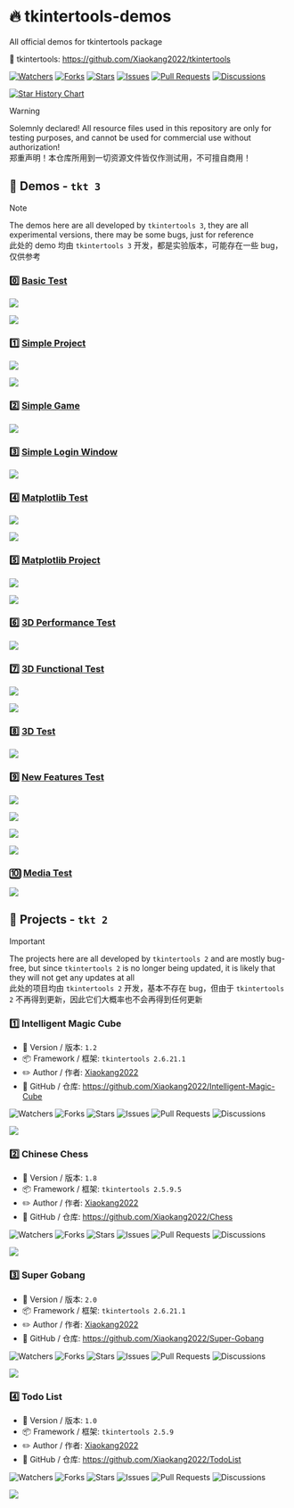 # 🔥 tkintertools-demos

All official demos for tkintertools package

🚀 tkintertools: https://github.com/Xiaokang2022/tkintertools

<p>
<a href="https://github.com/Xiaokang2022/tkintertools-demos/watchers"><img alt="Watchers" src="https://img.shields.io/github/watchers/Xiaokang2022/tkintertools-demos?label=Watchers&logo=github&style=flat" title="Watchers" /></a>
<a href="https://github.com/Xiaokang2022/tkintertools-demos/forks"><img alt="Forks" src="https://img.shields.io/github/forks/Xiaokang2022/tkintertools-demos?label=Forks&logo=github&style=flat" title="Forks" /></a>
<a href="https://github.com/Xiaokang2022/tkintertools-demos/stargazers"><img alt="Stars" src="https://img.shields.io/github/stars/Xiaokang2022/tkintertools-demos?label=Stars&color=gold&logo=github&style=flat" title="Stars" /></a>
<a href="https://github.com/Xiaokang2022/tkintertools-demos/issues"><img alt="Issues" src="https://img.shields.io/github/issues/Xiaokang2022/tkintertools-demos?label=Issues&logo=github" title="Issues" /></a>
<a href="https://github.com/Xiaokang2022/tkintertools-demos/pulls"><img alt="Pull Requests" src="https://img.shields.io/github/issues-pr/Xiaokang2022/tkintertools-demos?label=Pull%20Requests&logo=github" title="Pull Requests" /></a>
<a href="https://github.com/Xiaokang2022/tkintertools-demos/discussions"><img alt="Discussions" src="https://img.shields.io/github/discussions/Xiaokang2022/tkintertools-demos?label=Discussions&logo=github" title="Discussions" /></a>
</p>

<p>
    <a href="https://star-history.com/#Xiaokang2022/tkintertools-demos&Date">
        <picture>
            <source media="(prefers-color-scheme: dark)" srcset="https://api.star-history.com/svg?repos=Xiaokang2022/tkintertools-demos&type=Date&theme=dark" />
            <source media="(prefers-color-scheme: light)" srcset="https://api.star-history.com/svg?repos=Xiaokang2022/tkintertools-demos&type=Date" />
            <img alt="Star History Chart" src="https://api.star-history.com/svg?repos=Xiaokang2022/tkintertools-demos&type=Date" />
        </picture>
    </a>
</p>

> [!WARNING]
> Solemnly declared! All resource files used in this repository are only for testing purposes, and cannot be used for commercial use without authorization!  
> 郑重声明！本仓库所用到一切资源文件皆仅作测试用，不可擅自商用！

## 📑 Demos - `tkt 3`

> [!NOTE]  
> The demos here are all developed by `tkintertools 3`, they are all experimental versions, there may be some bugs, just for reference  
> 此处的 demo 均由 `tkintertools 3` 开发，都是实验版本，可能存在一些 bug，仅供参考

### 0️⃣ [Basic Test](./demos/demo0/)

![](./preview/demo0-1.png)

![](./preview/demo0-2.png)

### 1️⃣ [Simple Project](./demos/demo1/)

![](./preview/demo1-1.png)

![](./preview/demo1-2.png)

### 2️⃣ [Simple Game](./demos/demo2/)

![](./preview/demo2.png)

### 3️⃣ [Simple Login Window](./demos/demo3/)

![](./preview/demo3.png)

### 4️⃣ [Matplotlib Test](./demos/demo4/)

![](./preview/demo4-1.png)

![](./preview/demo4-2.png)

### 5️⃣ [Matplotlib Project](./demos/demo5/)

![](./preview/demo5-1.png)

![](./preview/demo5-2.png)

### 6️⃣ [3D Performance Test](./demos/demo6/)

![](./preview/demo6-1.png)

### 7️⃣ [3D Functional Test](./demos/demo7/)

![](./preview/demo7-1.png)

![](./preview/demo7-2.png)

### 8️⃣ [3D Test](./demos/demo8/)

![](./preview/demo8-1.png)

### 9️⃣ [New Features Test](./demos/demo9/)

![](./preview/demo9-1.png)

![](./preview/demo9-2.png)

![](./preview/demo9-3.png)

![](./preview/demo9-4.png)

### 🔟 [Media Test](./demos/demo10/)

![](./preview/demo10-1.png)

## 📑 Projects - `tkt 2`

> [!IMPORTANT]  
> The projects here are all developed by `tkintertools 2` and are mostly bug-free, but since `tkintertools 2` is no longer being updated, it is likely that they will not get any updates at all  
> 此处的项目均由 `tkintertools 2` 开发，基本不存在 bug，但由于 `tkintertools 2` 不再得到更新，因此它们大概率也不会再得到任何更新

### 1️⃣ Intelligent Magic Cube

* 🔖 Version / 版本: `1.2`
* 📦 Framework / 框架: `tkintertools 2.6.21.1`
* ✏️ Author / 作者: [Xiaokang2022](https://github.com/Xiaokang2022)
* 🚀 GitHub / 仓库: https://github.com/Xiaokang2022/Intelligent-Magic-Cube

<p>
<img alt="Watchers" src="https://img.shields.io/github/watchers/Xiaokang2022/Intelligent-Magic-Cube?label=Watchers&logo=github&style=flat" title="Watchers" />
<img alt="Forks" src="https://img.shields.io/github/forks/Xiaokang2022/Intelligent-Magic-Cube?label=Forks&logo=github&style=flat" title="Forks" />
<img alt="Stars" src="https://img.shields.io/github/stars/Xiaokang2022/Intelligent-Magic-Cube?label=Stars&color=gold&logo=github&style=flat" title="Stars" />
<img alt="Issues" src="https://img.shields.io/github/issues/Xiaokang2022/Intelligent-Magic-Cube?label=Issues&logo=github&style=flat" title="Issues" />
<img alt="Pull Requests" src="https://img.shields.io/github/issues-pr/Xiaokang2022/Intelligent-Magic-Cube?label=Pull%20Requests&logo=github&style=flat" title="Pull Requests" />
<img alt="Discussions" src="https://img.shields.io/github/discussions/Xiaokang2022/Intelligent-Magic-Cube?label=Discussions&logo=github&style=flat" title="Discussions" />
</p>

![](https://github.com/Xiaokang2022/Intelligent-Magic-Cube/blob/main/preview.png?raw=true)

### 2️⃣ Chinese Chess

* 🔖 Version / 版本: `1.8`
* 📦 Framework / 框架: `tkintertools 2.5.9.5`
* ✏️ Author / 作者: [Xiaokang2022](https://github.com/Xiaokang2022)
* 🚀 GitHub / 仓库: https://github.com/Xiaokang2022/Chess

<p>
<img alt="Watchers" src="https://img.shields.io/github/watchers/Xiaokang2022/Chess?label=Watchers&logo=github&style=flat" title="Watchers" />
<img alt="Forks" src="https://img.shields.io/github/forks/Xiaokang2022/Chess?label=Forks&logo=github&style=flat" title="Forks" />
<img alt="Stars" src="https://img.shields.io/github/stars/Xiaokang2022/Chess?label=Stars&color=gold&logo=github&style=flat" title="Stars" />
<img alt="Issues" src="https://img.shields.io/github/issues/Xiaokang2022/Chess?label=Issues&logo=github&style=flat" title="Issues" />
<img alt="Pull Requests" src="https://img.shields.io/github/issues-pr/Xiaokang2022/Chess?label=Pull%20Requests&logo=github&style=flat" title="Pull Requests" />
<img alt="Discussions" src="https://img.shields.io/github/discussions/Xiaokang2022/Chess?label=Discussions&logo=github&style=flat" title="Discussions" />
</p>

![](https://github.com/Xiaokang2022/Chess/blob/master/preview.png?raw=true)

### 3️⃣ Super Gobang

* 🔖 Version / 版本: `2.0`
* 📦 Framework / 框架: `tkintertools 2.6.21.1`
* ✏️ Author / 作者: [Xiaokang2022](https://github.com/Xiaokang2022)
* 🚀 GitHub / 仓库: https://github.com/Xiaokang2022/Super-Gobang

<p>
<img alt="Watchers" src="https://img.shields.io/github/watchers/Xiaokang2022/Super-Gobang?label=Watchers&logo=github&style=flat" title="Watchers" />
<img alt="Forks" src="https://img.shields.io/github/forks/Xiaokang2022/Super-Gobang?label=Forks&logo=github&style=flat" title="Forks" />
<img alt="Stars" src="https://img.shields.io/github/stars/Xiaokang2022/Super-Gobang?label=Stars&color=gold&logo=github&style=flat" title="Stars" />
<img alt="Issues" src="https://img.shields.io/github/issues/Xiaokang2022/Super-Gobang?label=Issues&logo=github&style=flat" title="Issues" />
<img alt="Pull Requests" src="https://img.shields.io/github/issues-pr/Xiaokang2022/Super-Gobang?label=Pull%20Requests&logo=github&style=flat" title="Pull Requests" />
<img alt="Discussions" src="https://img.shields.io/github/discussions/Xiaokang2022/Super-Gobang?label=Discussions&logo=github&style=flat" title="Discussions" />
</p>

![](https://github.com/Xiaokang2022/Super-Gobang/blob/main/preview.png?raw=true)

### 4️⃣ Todo List

* 🔖 Version / 版本: `1.0`
* 📦 Framework / 框架: `tkintertools 2.5.9`
* ✏️ Author / 作者: [Xiaokang2022](https://github.com/Xiaokang2022)
* 🚀 GitHub / 仓库: https://github.com/Xiaokang2022/TodoList

<p>
<img alt="Watchers" src="https://img.shields.io/github/watchers/Xiaokang2022/TodoList?label=Watchers&logo=github&style=flat" title="Watchers" />
<img alt="Forks" src="https://img.shields.io/github/forks/Xiaokang2022/TodoList?label=Forks&logo=github&style=flat" title="Forks" />
<img alt="Stars" src="https://img.shields.io/github/stars/Xiaokang2022/TodoList?label=Stars&color=gold&logo=github&style=flat" title="Stars" />
<img alt="Issues" src="https://img.shields.io/github/issues/Xiaokang2022/TodoList?label=Issues&logo=github&style=flat" title="Issues" />
<img alt="Pull Requests" src="https://img.shields.io/github/issues-pr/Xiaokang2022/TodoList?label=Pull%20Requests&logo=github&style=flat" title="Pull Requests" />
<img alt="Discussions" src="https://img.shields.io/github/discussions/Xiaokang2022/TodoList?label=Discussions&logo=github&style=flat" title="Discussions" />
</p>

![](https://github.com/Xiaokang2022/TodoList/blob/master/preview.png?raw=true)

